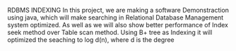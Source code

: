 RDBMS INDEXING 
In this project, we are making a software Demonstraction using java, which will make searching in Relational Database Management system optimized. As well as we will also show better performance of Index seek method over Table scan method.
Using B+ tree as Indexing it will optimized the seaching to log d(n), where d is the degree
        